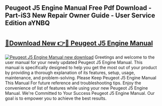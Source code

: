 ## Peugeot J5 Engine Manual Free Pdf Download - Part-iS3 New Repair Owner Guide - User Service Edition aYNBQ

# <h2><a href="http://bc54066.oget.top/?id=Peugeot+J5+Engine+Manual">🔗Download New 👉🔴 Peugeot J5 Engine Manual</a></h2>

[![Peugeot J5 Engine Manual new download](https://i.imgur.com/5g1atiW.png)](http://bc54066.oget.top/?id=Peugeot+J5+Engine+Manual)
Greetings and welcome to the user manual for your newly updated Peugeot J5 Engine Manual. This manual is specifically designed to help you get the most out of your product by providing a thorough explanation of its features, setup, usage, maintenance, and problem-solving. Please Keep Peugeot J5 Engine Manual This Manual For future reference and troubleshooting tips. Enjoy the convenience of list of features while using your new Peugeot J5 Engine Manual. We're Committed to Your Success Peugeot J5 Engine Manual. Our goal is to empower you to achieve the best results.
